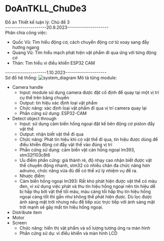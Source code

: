 # DoAnTKLL_ChuDe3
Đồ án Thiết kế luận lý: Chủ đề 3 <br />
---------------------20.9.2023---------------------<br />
Phân chia công việc:
- Quốc Vũ: Tìm hiểu động cơ, cách chuyển động cơ từ xoay sang đẩy hướng ngang
- Quang Vũ: Tìm hiểu mạch phát hiện vật phẩm đi qua ứng với từng động cơ
- Thản: Tìm hiểu vi điều khiển ESP32 CAM

---------------------1.10.2023---------------------<br />
Sơ đồ hệ thống:
![system_diagram](https://github.com/nguyentruongthan/DoAnTKLL_ChuDe3/assets/112642014/93a02c42-b852-4458-aa7a-a61be5dd1061)
Mô tả từng module:
- Camera handle
  + Input: module sử dụng camera được đặt cố định để quay tại một vị trí cụ thể trên băng chuyền
  + Output: tín hiệu xác định loại vật phẩm
  + Chức năng: xác định loại vật phẩm đi qua vị trí camera quay lại 
  + Phần cứng sử dụng: ESP32-CAM
- Detect object through
  + Input: sử dụng cảm biến hồng ngoại đặt kế bên động cơ piston đẩy vật thể
  + Output: nhận biết vật thể đi qua
  + Chức năng: Phát tín hiệu khi có vật thể đi qua, tín hiệu được dùng để điều khiển động cơ đẩy vật thể vào
đúng vị trí
  + Phần cứng sử dụng: cảm biến vật cản hồng ngoại lm393, stm32f103c8t6
  + Ưu điểm phần cứng: giá thành rẻ, độ nhạy cao nhận biết được vật thể chuyển động nhanh, stm32 có 
nhiều chân đa chức năng hơn adruino, chức năng vừa đủ để có thể xử lý nhiệm vụ đề ra.
  + Nhược điểm: 
  - Cảm biến hồng ngoại lm393: 
	Rất khó phát hiện được vật thể có màu đen, vì xử dụng việc phát và thu tín hiệu hồng ngoại 
nên tín hiệu dễ bị hấp thụ bởi vật thể tối màu, màu càng tối hấp thụ tín hiệu hồng ngoại càng tốt thì 
gần như không thể phát hiện được.
	Dù lọc được ánh sáng mặt trời nhưng nếu để tiếp xúc trực tiếp với ánh sáng mặt trời mạnh sẽ gây
mất tín hiệu hồng ngoại.
- Distribute item
- Motor
- Screen
  + Chức năng: hiển thị vật phẩm và số lượng tương ứng ra màn hình
  + Phần cứng sử dụ: vi điều khiển và màn hình LCD
